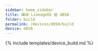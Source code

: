 ```yaml
---
sidebar: home_sidebar
title: 编译 LineageOS 给 d850
folder: build
permalink: /devices/d850/build
device: d850
---
```

{% include templates/device_build.md %}
